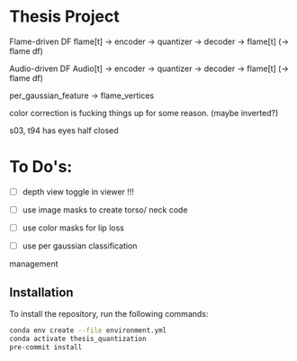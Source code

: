 # Thesis Project

Flame-driven DF
flame[t] -> encoder -> quantizer -> decoder -> flame[t] (-> flame df)

Audio-driven DF
Audio[t] -> encoder -> quantizer -> decoder -> flame[t] (-> flame df)


per_gaussian_feature -> flame_vertices

color correction is fucking things up for some reason. (maybe inverted?)


s03, t94 has eyes half closed
# To Do's:

- [ ] depth view toggle in viewer !!!

- [ ] use image masks to create torso/ neck code
- [ ] use color masks for lip loss
- [ ] use per gaussian classification


management



## Installation

To install the repository, run the following commands:

```bash
conda env create --file environment.yml
conda activate thesis_quantization
pre-commit install
```
